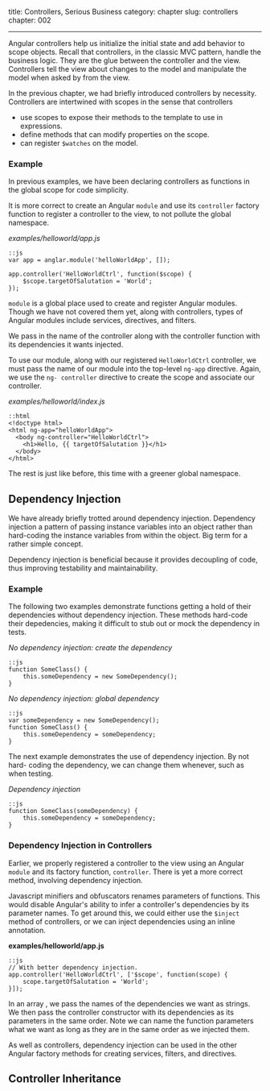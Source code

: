 title: Controllers, Serious Business
category: chapter
slug: controllers
chapter: 002

---

Angular controllers help us initialize the initial state and add behavior to
scope objects. Recall that controllers, in the classic MVC pattern, handle the
business logic. They are the glue between the controller and the view.
Controllers tell the view about changes to the model and manipulate the model
when asked by from the view.

In the previous chapter, we had briefly introduced controllers by necessity.
Controllers are intertwined with scopes in the sense that controllers

- use scopes to expose their methods to the template to use in expressions.
- define methods that can modify properties on the scope.
- can register ```$watches``` on the model.

### Example

In previous examples, we have been declaring controllers as functions in the
global scope for code simplicity.

It is more correct to create an Angular ```module``` and use its
```controller``` factory function to register a controller to the view, to
not pollute the global namespace.

*examples/helloworld/app.js*

    ::js
    var app = anglar.module('helloWorldApp', []);

    app.controller('HelloWorldCtrl', function($scope) {
        $scope.targetOfSalutation = 'World';
    });

```module``` is a global place used to create and register Angular modules.
Though we have not covered them yet, along with controllers, types of Angular
modules include services, directives, and filters.

We pass in the name of the controller along with the controller function with
its dependencies it wants injected.

To use our module, along with our registered ```HelloWorldCtrl``` controller,
we must pass the name of our module into the top-level ```ng-app``` directive.
Again, we use the ```ng- controller``` directive to create the scope and
associate our controller.

*examples/helloworld/index.js*

    ::html
    <!doctype html>
    <html ng-app="helloWorldApp">
      <body ng-controller="HelloWorldCtrl">
        <h1>Hello, {{ targetOfSalutation }}</h1>
      </body>
    </html>

The rest is just like before, this time with a greener global namespace.

## Dependency Injection

We have already briefly trotted around dependency injection. Dependency
injection a pattern of passing instance variables into an object rather than
hard-coding the instance variables from within the object. Big term for a
rather simple concept.

Dependency injection is beneficial because it provides decoupling of code, thus
improving testability and maintainability.

### Example

The following two examples demonstrate functions getting a hold of their
dependencies without dependency injection. These methods hard-code their
depedencies, making it difficult to stub out or mock the dependency in tests.

*No dependency injection: create the dependency*

    ::js
    function SomeClass() {
        this.someDependency = new SomeDependency();
    }

*No dependency injection: global dependency*

    ::js
    var someDependency = new SomeDependency();
    function SomeClass() {
        this.someDependency = someDependency;
    }

The next example demonstrates the use of dependency injection. By not hard-
coding the dependency, we can change them whenever, such as when testing.

*Dependency injection*

    ::js
    function SomeClass(someDependency) {
        this.someDependency = someDependency;
    }

### Dependency Injection in Controllers

Earlier, we properly registered a controller to the view using an Angular
```module``` and its factory function, ```controller```. There is yet a more
correct method, involving dependency injection.

Javascript minifiers and obfuscators renames parameters of functions. This
would disable Angular's ability to infer a controller's dependencies by its
parameter names. To get around this, we could either use the ```$inject```
method of controllers, or we can inject dependencies using an inline
annotation.

**examples/helloworld/app.js**

    ::js
    // With better dependency injection.
    app.controller('HelloWorldCtrl', ['$scope', function(scope) {
        scope.targetOfSalutation = 'World';
    }]);

In an array , we pass the names of the dependencies we want as strings. We then
pass the controller constructor with its dependencies as its parameters in the
same order. Note we can name the function parameters what we want as long as
they are in the same order as we injected them.

As well as controllers, dependency injection can be used in the other Angular
factory methods for creating services, filters, and directives.

## Controller Inheritance
